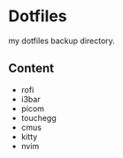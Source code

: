# Dotfiles
my dotfiles backup directory.

## Content
- rofi
- i3bar
- picom
- touchegg
- cmus
- kitty
- nvim
